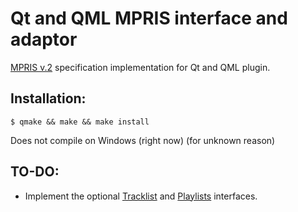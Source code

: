 Qt and QML MPRIS interface and adaptor
======================================

[MPRIS v.2](http://specifications.freedesktop.org/mpris-spec/latest/index.html) specification implementation for Qt and QML plugin.


Installation:
-------------

```
$ qmake && make && make install
```

Does not compile on Windows (right now) (for unknown reason)


TO-DO:
------

* Implement the optional [Tracklist](http://specifications.freedesktop.org/mpris-spec/latest/Track_List_Interface.html) and [Playlists](http://specifications.freedesktop.org/mpris-spec/latest/Playlists_Interface.html) interfaces.
